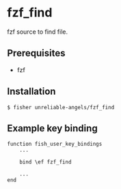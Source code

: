 # fzf_find

fzf source to find file.

## Prerequisites

- fzf

## Installation

```
$ fisher unreliable-angels/fzf_find
```

## Example key binding

```
function fish_user_key_bindings
    ...

    bind \ef fzf_find

    ...
end
```
